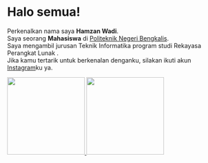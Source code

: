 # Halo semua! 

Perkenalkan nama saya **Hamzan Wadi**.\
Saya seorang **Mahasiswa** di [Politeknik Negeri Bengkalis](http://polbeng.ac.id/).\
Saya mengambil jurusan Teknik Informatika program studi Rekayasa Perangkat Lunak .\
Jika kamu tertarik untuk berkenalan denganku, silakan ikuti akun [Instagram](https://www.instagram.com/hmzn_____/)ku ya.

<p align="left">
<a href="https://github.com/hamzansiregar">
  <img height="180em" src="https://github-readme-stats-eight-theta.vercel.app/api?username=hamzansiregar&show_icons=true&theme=algolia&include_all_commits=true&count_private=true"/>
  <img height="180em" src="https://github-readme-stats-eight-theta.vercel.app/api/top-langs/?username=hamzansiregar&layout=compact&langs_count=8&theme=algolia"/>
</a>
</p>
